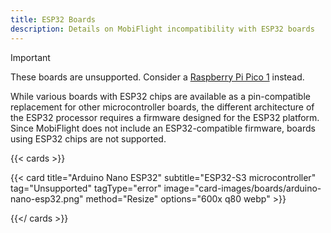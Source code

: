 ```yaml
---
title: ESP32 Boards
description: Details on MobiFlight incompatibility with ESP32 boards
---
```


> [!IMPORTANT]
> These boards are unsupported. Consider a [Raspberry Pi Pico 1](/boards/raspberry-pi-pico) instead.

While various boards with ESP32 chips are available as a pin-compatible replacement for other
microcontroller boards, the different architecture of the ESP32 processor requires a firmware
designed for the ESP32 platform. Since MobiFlight does not include an ESP32-compatible firmware,
boards using ESP32 chips are not supported.

{{< cards >}}

{{< card title="Arduino Nano ESP32" subtitle="ESP32-S3 microcontroller" tag="Unsupported" tagType="error" image="card-images/boards/arduino-nano-esp32.png" method="Resize" options="600x q80 webp" >}}

{{</ cards >}}

